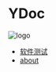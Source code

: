 # YDoc
![logo](ydoc/images/dog@1x.png)

* [软件测试](/software-testing/index.md)
* [about](/about/index.html)
